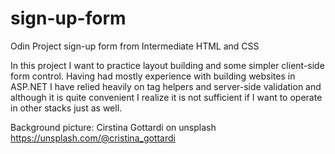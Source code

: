 # sign-up-form
Odin Project sign-up form from Intermediate HTML and CSS


In this project I want to practice layout building and some simpler client-side form control. Having had mostly experience with building websites in ASP.NET I have relied heavily on tag helpers and server-side validation and although it is quite convenient I realize it is not sufficient if I want to operate in other stacks just as well.

Background picture: Cirstina Gottardi on unsplash https://unsplash.com/@cristina_gottardi